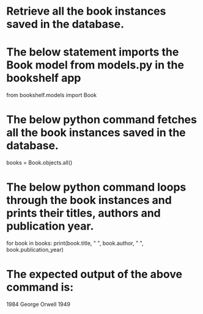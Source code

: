 # Retrieve all the book instances saved in the database.

# The below statement imports the Book model from models.py in the bookshelf app
from bookshelf.models import Book

# The below python command fetches all the book instances saved in the database.
books = Book.objects.all()

# The below python command loops through the book instances and prints their titles, authors and publication year.
for book in books:
    print(book.title, " ", book.author, " ", book.publication_year)

# The expected output of the above command is:
1984  George Orwell  1949
